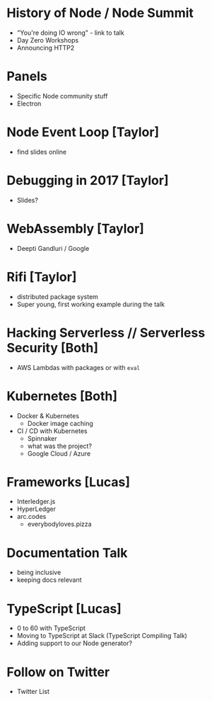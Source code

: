 # History of Node / Node Summit
- "You're doing IO wrong" - link to talk
- Day Zero Workshops
- Announcing HTTP2

# Panels
- Specific Node community stuff
- Electron

# Node Event Loop [Taylor]
- find slides online

# Debugging in 2017 [Taylor]
- Slides?

# WebAssembly [Taylor]
- Deepti Gandluri / Google

# Rifi [Taylor]
- distributed package system
- Super young, first working example during the talk

# Hacking Serverless // Serverless Security [Both]
- AWS Lambdas with packages or with `eval`

# Kubernetes [Both]
- Docker & Kubernetes
  - Docker image caching
- CI / CD with Kubernetes
  - Spinnaker
  - what was the project?
  - Google Cloud / Azure

# Frameworks [Lucas]
- Interledger.js
- HyperLedger
- arc.codes
  - everybodyloves.pizza

# Documentation Talk
- being inclusive
- keeping docs relevant

# TypeScript [Lucas]
- 0 to 60 with TypeScript
- Moving to TypeScript at Slack (TypeScript Compiling Talk)
- Adding support to our Node generator?

# Follow on Twitter
- Twitter List
